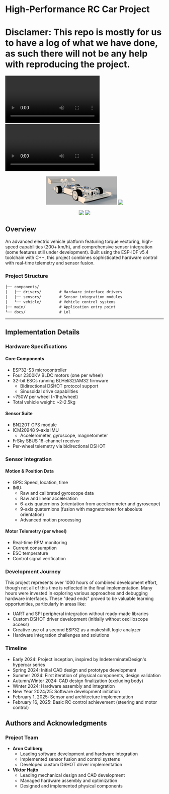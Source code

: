 # High-Performance RC Car Project

# Disclamer: This repo is mostly for us to have a log of what we have done, as such there will not be any help with reproducing the project.

![Video](resources/20250221_111848.mp4)
![Video](resources/20250227_154445.mp4)

<p align="center">
  <img src="resources/image.png" width="45%" />
  <img src="resources/20250221_143342.jpg" width="45%" />
</p>


<p align="center">
  <img src="resources/20250228_143838.jpg" width="45%" />
  <img src="resources/20250216_145429.jpg" width="45%" />
</p>




## Overview
An advanced electric vehicle platform featuring torque vectoring, high-speed capabilities (200+ km/h), and comprehensive sensor integration (some features still under development). Built using the ESP-IDF v5.4 toolchain with C++, this project combines sophisticated hardware control with real-time telemetry and sensor fusion.

[//]: # ()
[//]: # (## Background)

[//]: # (Back in early 2024, we stumbled upon a YouTube video series from [@IndeterminateDesign]&#40;https://www.youtube.com/playlist?list=PLtkERGXE-7yYSD-6eVEBmZx3pTgSMK7Pk&#41; showcasing their hypercar RC project. Like many ambitious projects, it started with that naive thought of "hey, we can do that but better!" Now, a year later&#40;as of February 2025&#41;, after working on-and-off around school commitments, our RC car is just about ready to move under its own power.)

[//]: # ()
[//]: # (Our approach focused on using cost-effective electronics and sensors and that when it would inevidbly come back to bite us we would be able to solve it "*in software*".)

[//]: # (## Getting Started)

[//]: # ()
[//]: # (### Prerequisites)

[//]: # (- ESP-IDF v5.4 or newer)

[//]: # (- C++ compiler supporting C++17)

[//]: # (- CMake 3.16+)

[//]: # (- Git with LFS support)

[//]: # (- Python 3.8+)

[//]: # ()
[//]: # (### Installation)

[//]: # ()
[//]: # (1. Clone the repository with submodules:)

[//]: # (```bash)

[//]: # (git clone --recursive <link>)

[//]: # (cd <directory>)

[//]: # (git submodule update --init --recursive)

[//]: # (```)

[//]: # ()
[//]: # (2. Configure the build:)

[//]: # (```bash)

[//]: # (idf.py set-target esp32s3)

[//]: # (idf.py menuconfig)

[//]: # (```)

[//]: # ()
[//]: # (3. Build and flash:)

[//]: # (```bash)

[//]: # (idf.py build)

[//]: # (idf.py -p [PORT] flash monitor)

[//]: # (```)

### Project Structure
```
├── components/
│   ├── drivers/        # Hardware interface drivers
│   ├── sensors/        # Sensor integration modules
│   └── vehicle/        # Vehicle control systems
├── main/               # Application entry point
└── docs/               # Lol
```

---

## Implementation Details

### Hardware Specifications

#### Core Components
- ESP32-S3 microcontroller
- Four 2300KV BLDC motors (one per wheel)
- 32-bit ESCs running BLHeli32/AM32 firmware
  - Bidirectional DSHOT protocol support
  - Sinusoidal drive capabilities
- ~750W per wheel (~1hp/wheel)
- Total vehicle weight: ~2-2.5kg

#### Sensor Suite
- BN220T GPS module
- ICM20948 9-axis IMU
  - Accelerometer, gyroscope, magnetometer
- FrSky SBUS 16-channel receiver
- Per-wheel telemetry via bidirectional DSHOT

### Sensor Integration

#### Motion & Position Data
- GPS: Speed, location, time
- IMU:
  - Raw and calibrated gyroscope data
  - Raw and linear acceleration
  - 6-axis quaternions (orientation from accelerometer and gyroscope)
  - 9-axis quaternions (fusion with magnetometer for absolute orientation)
  - Advanced motion processing

#### Motor Telemetry (per wheel)
- Real-time RPM monitoring
- Current consumption
- ESC temperature
- Control signal verification

### Development Journey

This project represents over 1000 hours of combined development effort, though not all of this time is reflected in the final implementation. Many hours were invested in exploring various approaches and debugging hardware interfaces. These "dead ends" proved to be valuable learning opportunities, particularly in areas like:
- UART and SPI peripheral integration without ready-made libraries
- Custom DSHOT driver development (initially without oscilloscope access)
- Creative use of a second ESP32 as a makeshift logic analyzer
- Hardware integration challenges and solutions

### Timeline
- Early 2024: Project inception, inspired by IndeterminateDesign's hypercar series
- Spring 2024: Initial CAD design and prototype development
- Summer 2024: First iteration of physical components, design validation
- Autumn/Winter 2024: CAD design finalization (excluding body)
- Winter 2024: Hardware assembly and integration
- New Year 2024/25: Software development initiation
- February 1, 2025: Sensor and architecture implementation
- February 16, 2025: Basic RC control achievement (steering and motor control)

## Authors and Acknowledgments

### Project Team
- **Aron Cullberg**
  - Leading software development and hardware integration
  - Implemented sensor fusion and control systems
  - Developed custom DSHOT driver implementation
- **Viktor Hajto**
  - Leading mechanical design and CAD development
  - Managed hardware assembly and optimization
  - Designed and implemented physical components

[//]: # (### Additional Acknowledgments)

[//]: # (- Jonathan Vestin for perspective on FPGA programming challenges and assistance with university 3D printing resources)

[//]: # (- IndeterminateDesign for inspiration through their hypercar project)

[//]: # (- Claude 3.5 Sonnet for development assistance)

[//]: # (<!-- - Open-source community contributors -->)

[//]: # (<!-- - Various repository maintainers whose work contributed to this project -->)